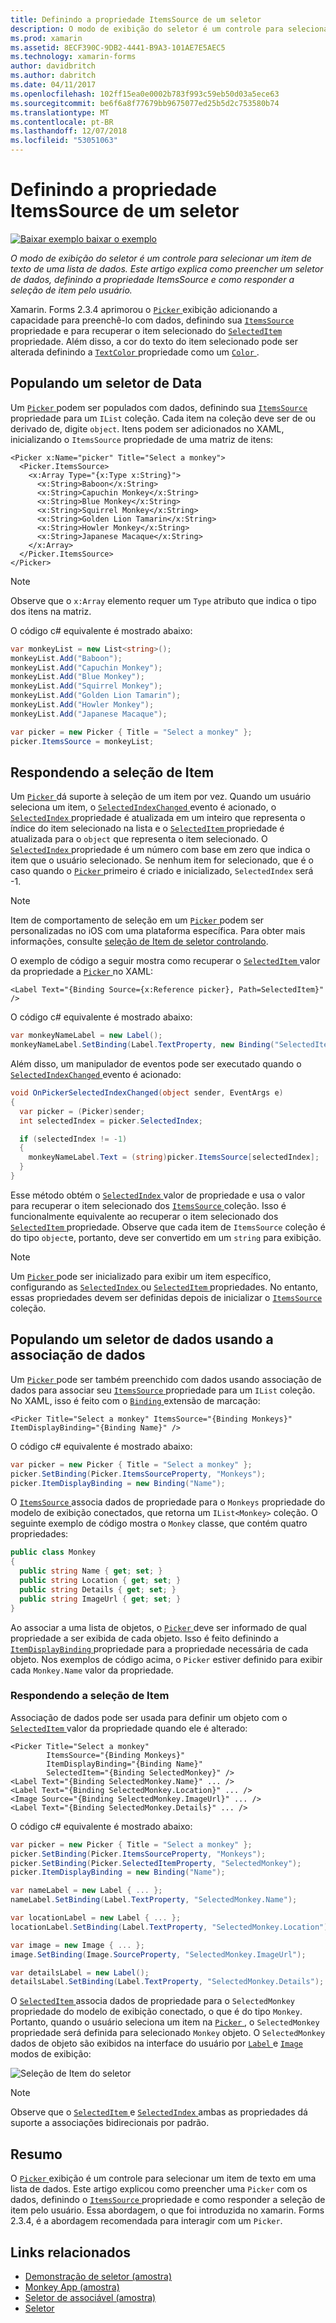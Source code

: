 ```yaml
---
title: Definindo a propriedade ItemsSource de um seletor
description: O modo de exibição do seletor é um controle para selecionar um item de texto de uma lista de dados. Este artigo explica como preencher um seletor de dados, definindo a propriedade ItemsSource e como responder a seleção de item pelo usuário.
ms.prod: xamarin
ms.assetid: 8ECF390C-9DB2-4441-B9A3-101AE7E5AEC5
ms.technology: xamarin-forms
author: davidbritch
ms.author: dabritch
ms.date: 04/11/2017
ms.openlocfilehash: 102ff15ea0e0002b783f993c59eb50d03a5ece63
ms.sourcegitcommit: be6f6a8f77679bb9675077ed25b5d2c753580b74
ms.translationtype: MT
ms.contentlocale: pt-BR
ms.lasthandoff: 12/07/2018
ms.locfileid: "53051063"
---
```

# <a name="setting-a-pickers-itemssource-property"></a>Definindo a propriedade ItemsSource de um seletor

[![Baixar exemplo](~/media/shared/download.png) baixar o exemplo](https://developer.xamarin.com/samples/xamarin-forms/UserInterface/MonkeyAppPicker/)

_O modo de exibição do seletor é um controle para selecionar um item de texto de uma lista de dados. Este artigo explica como preencher um seletor de dados, definindo a propriedade ItemsSource e como responder a seleção de item pelo usuário._

Xamarin. Forms 2.3.4 aprimorou o [ `Picker` ](xref:Xamarin.Forms.Picker) exibição adicionando a capacidade para preenchê-lo com dados, definindo sua [ `ItemsSource` ](xref:Xamarin.Forms.Picker.ItemsSource) propriedade e para recuperar o item selecionado do [ `SelectedItem` ](xref:Xamarin.Forms.Picker.SelectedItem) propriedade. Além disso, a cor do texto do item selecionado pode ser alterada definindo a [ `TextColor` ](xref:Xamarin.Forms.Picker.TextColor) propriedade como um [ `Color` ](xref:Xamarin.Forms.Color).

## <a name="populating-a-picker-with-data"></a>Populando um seletor de Data

Um [ `Picker` ](xref:Xamarin.Forms.Picker) podem ser populados com dados, definindo sua [ `ItemsSource` ](xref:Xamarin.Forms.Picker.ItemsSource) propriedade para um `IList` coleção. Cada item na coleção deve ser de ou derivado de, digite `object`. Itens podem ser adicionados no XAML, inicializando o `ItemsSource` propriedade de uma matriz de itens:

```xaml
<Picker x:Name="picker" Title="Select a monkey">
  <Picker.ItemsSource>
    <x:Array Type="{x:Type x:String}">
      <x:String>Baboon</x:String>
      <x:String>Capuchin Monkey</x:String>
      <x:String>Blue Monkey</x:String>
      <x:String>Squirrel Monkey</x:String>
      <x:String>Golden Lion Tamarin</x:String>
      <x:String>Howler Monkey</x:String>
      <x:String>Japanese Macaque</x:String>
    </x:Array>
  </Picker.ItemsSource>
</Picker>
```

> [!NOTE]
> Observe que o `x:Array` elemento requer um `Type` atributo que indica o tipo dos itens na matriz.

O código c# equivalente é mostrado abaixo:

```csharp
var monkeyList = new List<string>();
monkeyList.Add("Baboon");
monkeyList.Add("Capuchin Monkey");
monkeyList.Add("Blue Monkey");
monkeyList.Add("Squirrel Monkey");
monkeyList.Add("Golden Lion Tamarin");
monkeyList.Add("Howler Monkey");
monkeyList.Add("Japanese Macaque");

var picker = new Picker { Title = "Select a monkey" };
picker.ItemsSource = monkeyList;
```

## <a name="responding-to-item-selection"></a>Respondendo a seleção de Item

Um [ `Picker` ](xref:Xamarin.Forms.Picker) dá suporte à seleção de um item por vez. Quando um usuário seleciona um item, o [ `SelectedIndexChanged` ](xref:Xamarin.Forms.Picker.SelectedIndexChanged) evento é acionado, o [ `SelectedIndex` ](xref:Xamarin.Forms.Picker.SelectedIndex) propriedade é atualizada em um inteiro que representa o índice do item selecionado na lista e o [ `SelectedItem` ](xref:Xamarin.Forms.Picker.SelectedItem) propriedade é atualizada para o `object` que representa o item selecionado. O [ `SelectedIndex` ](xref:Xamarin.Forms.Picker.SelectedIndex) propriedade é um número com base em zero que indica o item que o usuário selecionado. Se nenhum item for selecionado, que é o caso quando o [ `Picker` ](xref:Xamarin.Forms.Picker) primeiro é criado e inicializado, `SelectedIndex` será -1.

> [!NOTE]
> Item de comportamento de seleção em um [ `Picker` ](xref:Xamarin.Forms.Picker) podem ser personalizadas no iOS com uma plataforma específica. Para obter mais informações, consulte [seleção de Item de seletor controlando](~/xamarin-forms/platform/platform-specifics/consuming/ios.md#picker_update_mode).

O exemplo de código a seguir mostra como recuperar o [ `SelectedItem` ](xref:Xamarin.Forms.Picker.SelectedItem) valor da propriedade a [ `Picker` ](xref:Xamarin.Forms.Picker) no XAML:

```xaml
<Label Text="{Binding Source={x:Reference picker}, Path=SelectedItem}" />
```

O código c# equivalente é mostrado abaixo:

```csharp
var monkeyNameLabel = new Label();
monkeyNameLabel.SetBinding(Label.TextProperty, new Binding("SelectedItem", source: picker));
```

Além disso, um manipulador de eventos pode ser executado quando o [ `SelectedIndexChanged` ](xref:Xamarin.Forms.Picker.SelectedIndexChanged) evento é acionado:

```csharp
void OnPickerSelectedIndexChanged(object sender, EventArgs e)
{
  var picker = (Picker)sender;
  int selectedIndex = picker.SelectedIndex;

  if (selectedIndex != -1)
  {
    monkeyNameLabel.Text = (string)picker.ItemsSource[selectedIndex];
  }
}
```

Esse método obtém o [ `SelectedIndex` ](xref:Xamarin.Forms.Picker.SelectedIndex) valor de propriedade e usa o valor para recuperar o item selecionado dos [ `ItemsSource` ](xref:Xamarin.Forms.Picker.ItemsSource) coleção. Isso é funcionalmente equivalente ao recuperar o item selecionado dos [ `SelectedItem` ](xref:Xamarin.Forms.Picker.SelectedItem) propriedade. Observe que cada item de `ItemsSource` coleção é do tipo `object`e, portanto, deve ser convertido em um `string` para exibição.

> [!NOTE]
> Um [ `Picker` ](xref:Xamarin.Forms.Picker) pode ser inicializado para exibir um item específico, configurando as [ `SelectedIndex` ](xref:Xamarin.Forms.Picker.SelectedIndex) ou [ `SelectedItem` ](xref:Xamarin.Forms.Picker.SelectedItem) propriedades. No entanto, essas propriedades devem ser definidas depois de inicializar o [ `ItemsSource` ](xref:Xamarin.Forms.Picker.ItemsSource) coleção.

## <a name="populating-a-picker-with-data-using-data-binding"></a>Populando um seletor de dados usando a associação de dados

Um [ `Picker` ](xref:Xamarin.Forms.Picker) pode ser também preenchido com dados usando associação de dados para associar seu [ `ItemsSource` ](xref:Xamarin.Forms.Picker.ItemsSource) propriedade para um `IList` coleção. No XAML, isso é feito com o [ `Binding` ](xref:Xamarin.Forms.Xaml.BindingExtension) extensão de marcação:

```xaml
<Picker Title="Select a monkey" ItemsSource="{Binding Monkeys}" ItemDisplayBinding="{Binding Name}" />
```

O código c# equivalente é mostrado abaixo:

```csharp
var picker = new Picker { Title = "Select a monkey" };
picker.SetBinding(Picker.ItemsSourceProperty, "Monkeys");
picker.ItemDisplayBinding = new Binding("Name");
```

O [ `ItemsSource` ](xref:Xamarin.Forms.Picker.ItemsSource) associa dados de propriedade para o `Monkeys` propriedade do modelo de exibição conectados, que retorna um `IList<Monkey>` coleção. O seguinte exemplo de código mostra o `Monkey` classe, que contém quatro propriedades:

```csharp
public class Monkey
{
  public string Name { get; set; }
  public string Location { get; set; }
  public string Details { get; set; }
  public string ImageUrl { get; set; }
}
```

Ao associar a uma lista de objetos, o [ `Picker` ](xref:Xamarin.Forms.Picker) deve ser informado de qual propriedade a ser exibida de cada objeto. Isso é feito definindo a [ `ItemDisplayBinding` ](xref:Xamarin.Forms.Picker.ItemDisplayBinding) propriedade para a propriedade necessária de cada objeto. Nos exemplos de código acima, o `Picker` estiver definido para exibir cada `Monkey.Name` valor da propriedade.

### <a name="responding-to-item-selection"></a>Respondendo a seleção de Item

Associação de dados pode ser usada para definir um objeto com o [ `SelectedItem` ](xref:Xamarin.Forms.Picker.SelectedItem) valor da propriedade quando ele é alterado:

```xaml
<Picker Title="Select a monkey"
        ItemsSource="{Binding Monkeys}"
        ItemDisplayBinding="{Binding Name}"
        SelectedItem="{Binding SelectedMonkey}" />
<Label Text="{Binding SelectedMonkey.Name}" ... />
<Label Text="{Binding SelectedMonkey.Location}" ... />
<Image Source="{Binding SelectedMonkey.ImageUrl}" ... />
<Label Text="{Binding SelectedMonkey.Details}" ... />
```

O código c# equivalente é mostrado abaixo:

```csharp
var picker = new Picker { Title = "Select a monkey" };
picker.SetBinding(Picker.ItemsSourceProperty, "Monkeys");
picker.SetBinding(Picker.SelectedItemProperty, "SelectedMonkey");
picker.ItemDisplayBinding = new Binding("Name");

var nameLabel = new Label { ... };
nameLabel.SetBinding(Label.TextProperty, "SelectedMonkey.Name");

var locationLabel = new Label { ... };
locationLabel.SetBinding(Label.TextProperty, "SelectedMonkey.Location");

var image = new Image { ... };
image.SetBinding(Image.SourceProperty, "SelectedMonkey.ImageUrl");

var detailsLabel = new Label();
detailsLabel.SetBinding(Label.TextProperty, "SelectedMonkey.Details");
```

O [ `SelectedItem` ](xref:Xamarin.Forms.Picker.SelectedItem) associa dados de propriedade para o `SelectedMonkey` propriedade do modelo de exibição conectado, o que é do tipo `Monkey`. Portanto, quando o usuário seleciona um item na [ `Picker` ](xref:Xamarin.Forms.Picker), o `SelectedMonkey` propriedade será definida para selecionado `Monkey` objeto. O `SelectedMonkey` dados de objeto são exibidos na interface do usuário por [ `Label` ](xref:Xamarin.Forms.Label) e [ `Image` ](xref:Xamarin.Forms.Image) modos de exibição:

![](populating-itemssource-images/monkeys.png "Seleção de Item do seletor")

> [!NOTE]
> Observe que o [ `SelectedItem` ](xref:Xamarin.Forms.Picker.SelectedItem) e [ `SelectedIndex` ](xref:Xamarin.Forms.Picker.SelectedIndex) ambas as propriedades dá suporte a associações bidirecionais por padrão.

## <a name="summary"></a>Resumo

O [ `Picker` ](xref:Xamarin.Forms.Picker) exibição é um controle para selecionar um item de texto em uma lista de dados. Este artigo explicou como preencher uma `Picker` com os dados, definindo o [ `ItemsSource` ](xref:Xamarin.Forms.Picker.ItemsSource) propriedade e como responder a seleção de item pelo usuário. Essa abordagem, o que foi introduzida no xamarin. Forms 2.3.4, é a abordagem recomendada para interagir com um `Picker`.


## <a name="related-links"></a>Links relacionados

- [Demonstração de seletor (amostra)](https://developer.xamarin.com/samples/xamarin-forms/UserInterface/PickerDemo/)
- [Monkey App (amostra)](https://developer.xamarin.com/samples/xamarin-forms/UserInterface/MonkeyAppPicker/)
- [Seletor de associável (amostra)](https://developer.xamarin.com/samples/xamarin-forms/UserInterface/BindablePicker/)
- [Seletor](xref:Xamarin.Forms.Picker)
